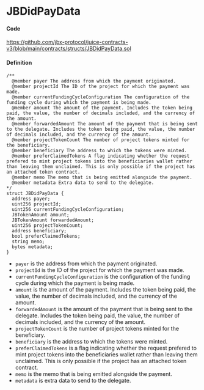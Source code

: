 # JBDidPayData

#### Code

https://github.com/jbx-protocol/juice-contracts-v3/blob/main/contracts/structs/JBDidPayData.sol

#### Definition

```
/**
  @member payer The address from which the payment originated.
  @member projectId The ID of the project for which the payment was made.
  @member currentFundingCycleConfiguration The configuration of the funding cycle during which the payment is being made.
  @member amount The amount of the payment. Includes the token being paid, the value, the number of decimals included, and the currency of the amount.
  @member forwardedAmount The amount of the payment that is being sent to the delegate. Includes the token being paid, the value, the number of decimals included, and the currency of the amount.
  @member projectTokenCount The number of project tokens minted for the beneficiary.
  @member beneficiary The address to which the tokens were minted.
  @member preferClaimedTokens A flag indicating whether the request prefered to mint project tokens into the beneficiaries wallet rather than leaving them unclaimed. This is only possible if the project has an attached token contract.
  @member memo The memo that is being emitted alongside the payment.
  @member metadata Extra data to send to the delegate.
*/
struct JBDidPayData {
  address payer;
  uint256 projectId;
  uint256 currentFundingCycleConfiguration;
  JBTokenAmount amount;
  JBTokenAmount forwardedAmount;
  uint256 projectTokenCount;
  address beneficiary;
  bool preferClaimedTokens;
  string memo;
  bytes metadata;
}
```

* `payer` is the address from which the payment originated.
* `projectId` is the ID of the project for which the payment was made.
* `currentFundingCycleConfiguration` is the configuration of the funding cycle during which the payment is being made.
* `amount` is the amount of the payment. Includes the token being paid, the value, the number of decimals included, and the currency of the amount.
* `forwardedAmount` is the amount of the payment that is being sent to the delegate. Includes the token being paid, the value, the number of decimals included, and the currency of the amount.
* `projectTokenCount` is the number of project tokens minted for the beneficiary.
* `beneficiary` is the address to which the tokens were minted.
* `preferClaimedTokens` is a flag indicating whether the request prefered to mint project tokens into the beneficiaries wallet rather than leaving them unclaimed. This is only possible if the project has an attached token contract.
* `memo` is the memo that is being emitted alongside the payment.
* `metadata` is extra data to send to the delegate.